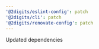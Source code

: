```yaml
---
'@2digits/eslint-config': patch
'@2digits/cli': patch
'@2digits/renovate-config': patch
---
```


Updated dependencies
